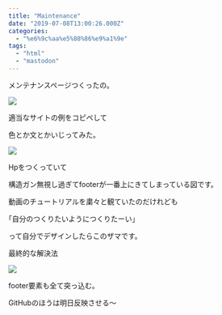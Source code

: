 ```yaml
---
title: "Maintenance"
date: "2019-07-08T13:00:26.000Z"
categories: 
  - "%e6%9c%aa%e5%88%86%e9%a1%9e"
tags: 
  - "html"
  - "mastodon"
---
```


メンテナンスページつくったの。

![](images/2019-07-08_221561217460522058046.png)

適当なサイトの例をコピペして

色とか文とかいじってみた。

![](images/2019-07-08_226272183185587272406.png)

Hpをつくっていて

構造ガン無視し過ぎてfooterが一番上にきてしまっている図です。

動画のチュートリアルを粛々と観ていたのだけれども

｢自分のつくりたいようにつくりたーい｣

って自分でデザインしたらこのザマです。

最終的な解決法

![](images/2019-07-08_223262605474441828271.png)

footer要素も全て突っ込む。

GitHubのほうは明日反映させる〜
